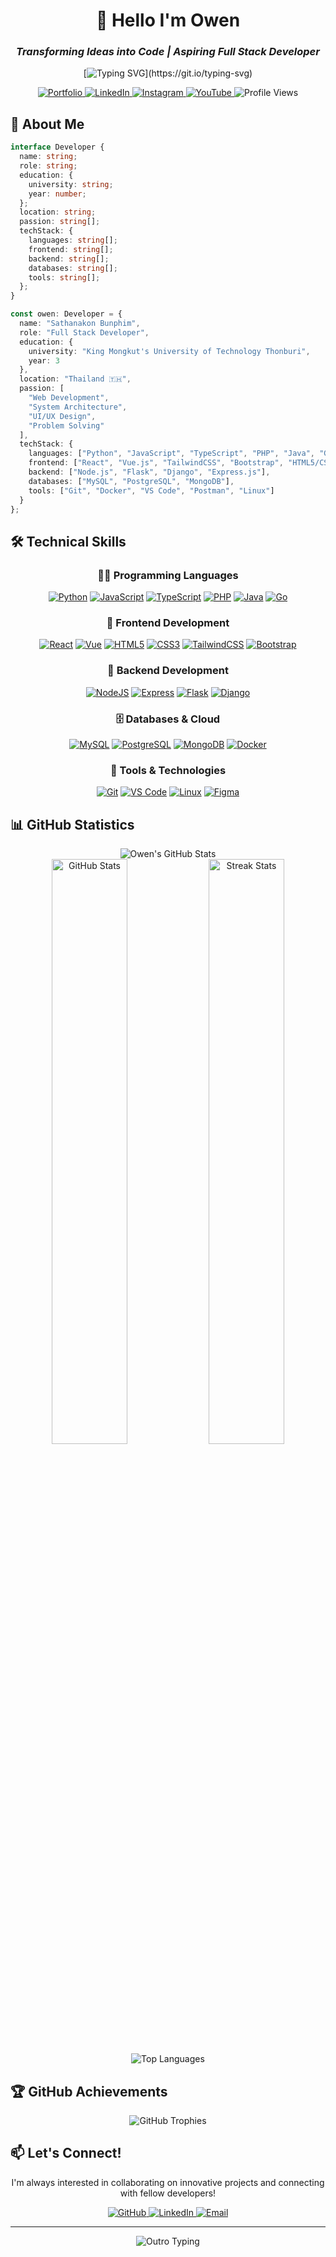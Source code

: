# <div align="center">🚀 Hello I'm Owen</div>
### <div align="center">*Transforming Ideas into Code | Aspiring Full Stack Developer*</div>

<div align="center">

[![Typing SVG](https://readme-typing-svg.herokuapp.com?font=Fira+Code&pause=1000&color=2D9CDB&center=true&vCenter=true&random=false&width=600&lines=Computer+Engineering+Student+%40+KMUTT;Passionate+Full+Stack+Developer;Always+learning+new+technologies;Let's+collaborate+and+build+something+amazing!)](https://git.io/typing-svg)

</div>

<div align="center">
  <a href="https://portfolio-five-pied-95.vercel.app/">
    <img src="https://img.shields.io/badge/Portfolio-20232A?style=for-the-badge&logo=react&logoColor=61DAFB" alt="Portfolio"/>
  </a>
  <a href="https://www.linkedin.com/in/satanakorn-owen-34930a256/">
    <img src="[https://img.shields.io/badge/LinkedIn-0077B5](https://www.linkedin.com/in/sathanakon-bunphim-34930a256/)?style=for-the-badge&logo=linkedin&logoColor=white" alt="LinkedIn"/>
  </a>
  <a href="http://www.instagram.com/str_owen/">
    <img src="https://img.shields.io/badge/Instagram-E4405F?style=for-the-badge&logo=instagram&logoColor=white" alt="Instagram"/>
  </a>
  <a href="https://www.youtube.com/@source_owen7518">
    <img src="https://img.shields.io/badge/YouTube-FF0000?style=for-the-badge&logo=youtube&logoColor=white" alt="YouTube"/>
  </a>
  
  <img src="https://komarev.com/ghpvc/?username=satanakorn&label=Profile%20Views&color=0e75b6&style=flat" alt="Profile Views" />
</div>

## 💫 About Me

```typescript
interface Developer {
  name: string;
  role: string;
  education: {
    university: string;
    year: number;
  };
  location: string;
  passion: string[];
  techStack: {
    languages: string[];
    frontend: string[];
    backend: string[];
    databases: string[];
    tools: string[];
  };
}

const owen: Developer = {
  name: "Sathanakon Bunphim",
  role: "Full Stack Developer",
  education: {
    university: "King Mongkut's University of Technology Thonburi",
    year: 3
  },
  location: "Thailand 🇹🇭",
  passion: [
    "Web Development",
    "System Architecture",
    "UI/UX Design",
    "Problem Solving"
  ],
  techStack: {
    languages: ["Python", "JavaScript", "TypeScript", "PHP", "Java", "Go"],
    frontend: ["React", "Vue.js", "TailwindCSS", "Bootstrap", "HTML5/CSS3"],
    backend: ["Node.js", "Flask", "Django", "Express.js"],
    databases: ["MySQL", "PostgreSQL", "MongoDB"],
    tools: ["Git", "Docker", "VS Code", "Postman", "Linux"]
  }
};
```

## 🛠️ Technical Skills

<div align="center">

### 👨‍💻 Programming Languages
[![Python](https://skillicons.dev/icons?i=python)](https://python.org)
[![JavaScript](https://skillicons.dev/icons?i=js)](https://developer.mozilla.org/en-US/docs/Web/JavaScript)
[![TypeScript](https://skillicons.dev/icons?i=ts)](https://typescriptlang.org)
[![PHP](https://skillicons.dev/icons?i=php)](https://php.net)
[![Java](https://skillicons.dev/icons?i=java)](https://java.com)
[![Go](https://skillicons.dev/icons?i=go)](https://golang.org)

### 🎨 Frontend Development
[![React](https://skillicons.dev/icons?i=react)](https://reactjs.org)
[![Vue](https://skillicons.dev/icons?i=vue)](https://vuejs.org)
[![HTML5](https://skillicons.dev/icons?i=html)](https://developer.mozilla.org/en-US/docs/Web/HTML)
[![CSS3](https://skillicons.dev/icons?i=css)](https://developer.mozilla.org/en-US/docs/Web/CSS)
[![TailwindCSS](https://skillicons.dev/icons?i=tailwind)](https://tailwindcss.com)
[![Bootstrap](https://skillicons.dev/icons?i=bootstrap)](https://getbootstrap.com)

### 🔧 Backend Development
[![NodeJS](https://skillicons.dev/icons?i=nodejs)](https://nodejs.org)
[![Express](https://skillicons.dev/icons?i=express)](https://expressjs.com)
[![Flask](https://skillicons.dev/icons?i=flask)](https://flask.palletsprojects.com)
[![Django](https://skillicons.dev/icons?i=django)](https://djangoproject.com)

### 🗄️ Databases & Cloud
[![MySQL](https://skillicons.dev/icons?i=mysql)](https://mysql.com)
[![PostgreSQL](https://skillicons.dev/icons?i=postgres)](https://postgresql.org)
[![MongoDB](https://skillicons.dev/icons?i=mongodb)](https://mongodb.com)
[![Docker](https://skillicons.dev/icons?i=docker)](https://docker.com)

### 🔨 Tools & Technologies
[![Git](https://skillicons.dev/icons?i=git)](https://git-scm.com)
[![VS Code](https://skillicons.dev/icons?i=vscode)](https://code.visualstudio.com)
[![Linux](https://skillicons.dev/icons?i=linux)](https://linux.org)
[![Figma](https://skillicons.dev/icons?i=figma)](https://figma.com)

</div>

## 📊 GitHub Statistics

<div align="center">
  <img src="https://github-profile-summary-cards.vercel.app/api/cards/profile-details?username=satanakorn&theme=tokyonight" alt="Owen's GitHub Stats" />
</div>

<div align="center">
  <img width="49%" src="https://github-readme-stats.vercel.app/api?username=satanakorn&show_icons=true&theme=tokyonight&hide_border=true" alt="GitHub Stats" />
  <img width="49%" src="https://github-readme-streak-stats.herokuapp.com/?user=satanakorn&theme=tokyonight&hide_border=true" alt="Streak Stats" />
</div>

<div align="center">
  <img src="https://github-readme-stats.vercel.app/api/top-langs/?username=satanakorn&layout=compact&theme=tokyonight&hide_border=true" alt="Top Languages" />
</div>

## 🏆 GitHub Achievements

<div align="center">
  <img src="https://github-profile-trophy.vercel.app/?username=satanakorn&theme=tokyonight&no-frame=true&column=7&margin-w=15&margin-h=15" alt="GitHub Trophies" />
</div>

## 📫 Let's Connect!

<div align="center">
  <p>I'm always interested in collaborating on innovative projects and connecting with fellow developers!</p>
  
  <a href="https://github.com/satanakorn">
    <img src="https://img.shields.io/badge/Follow_on_GitHub-100000?style=for-the-badge&logo=github&logoColor=white" alt="GitHub"/>
  </a>
  <a href="https://www.linkedin.com/in/satanakorn-owen-34930a256/">
    <img src="https://img.shields.io/badge/Let's_Connect-0077B5?style=for-the-badge&logo=linkedin&logoColor=white" alt="LinkedIn"/>
  </a>
  <a href="mailto:your.email@example.com">
    <img src="https://img.shields.io/badge/Send_Email-D14836?style=for-the-badge&logo=gmail&logoColor=white" alt="Email"/>
  </a>
</div>

---

<div align="center">
  <img src="https://readme-typing-svg.herokuapp.com?font=Fira+Code&duration=3000&pause=1000&color=3B92F7&center=true&vCenter=true&random=false&width=500&height=100&lines=Thanks+for+visiting+my+profile!;Feel+free+to+connect+and+collaborate!;Let's+build+something+amazing+together!" alt="Outro Typing" />
</div>
